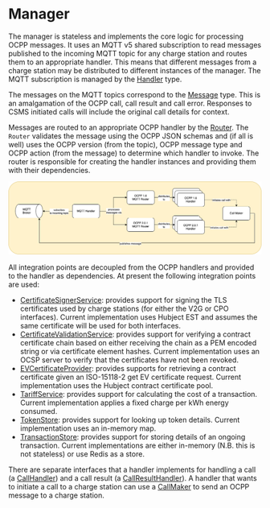 # Manager

The manager is stateless and implements the core logic for processing OCPP messages. It uses an MQTT v5
shared subscription to read messages published to the incoming MQTT topic for any charge station and routes
them to an appropriate handler. This means that different messages from a charge station may be distributed
to different instances of the manager. The MQTT subscription is managed by the 
[Handler](../manager/mqtt/handler.go) type. 

The messages on the MQTT topics correspond to the [Message](../manager/mqtt/messages.go) type. This is an
amalgamation of the OCPP call, call result and call error. Responses to CSMS initiated calls will include
the original call details for context.

Messages are routed to an appropriate OCPP handler by the [Router](../manager/mqtt/router.go). The
`Router` validates the message using the OCPP JSON schemas and (if all is well) uses the OCPP version (from the topic),
OCPP message type and OCPP action (from the message) to determine which handler to invoke. The router is responsible
for creating the handler instances and providing them with their dependencies.

![Diagram showing MQTT handler subscribing to incoming messages from the MQTT broker and processing them via either an OCPP 1.6 or OCPP 2.0.1 router which distributes them to a handler. A handler may initiate a call with a Call Maker which publishes a message to the MQTT broker](manager.png)

All integration points are decoupled from the OCPP handlers and provided to the handler as dependencies. At present 
the following integration points are used:
* [CertificateSignerService](../manager/services/certificate_signer.go): provides support for signing the TLS
certificates used by charge stations (for either the V2G or CPO interfaces). Current implementation uses Hubject EST
and assumes the same certificate will be used for both interfaces.
* [CertificateValidationService](../manager/services/certificate_validation.go): provides support for verifying a
contract certificate chain based on either receiving the chain as a PEM encoded string or via certificate element
hashes. Current implementation uses an OCSP server to verify that the certificates have not been revoked.
* [EVCertificateProvider](../manager/services/ev_certificate_provider.go): provides supports for retrieving a contract
certificate given an ISO-15118-2 get EV certificate request. Current implementation uses the Hubject contract
certificate pool.
* [TariffService](../manager/services/tariff.go): provides support for calculating the cost of a transaction. Current
implementation applies a fixed charge per kWh energy consumed.
* [TokenStore](../manager/services/token.go): provides support for looking up token details. Current implementation
uses an in-memory map.
* [TransactionStore](../manager/services/transaction.go): provides support for storing details of an ongoing
transaction. Current implementations are either in-memory (N.B. this is not stateless) or use Redis as a store.

There are separate interfaces that a handler implements for handling a call
(a [CallHandler](../manager/handlers/types.go)) and a call result (a [CallResultHandler](../manager/handlers/types.go)).
A handler that wants to initiate a call to a charge station can use a [CallMaker](../manager/handlers/types.go)
to send an OCPP message to a charge station.